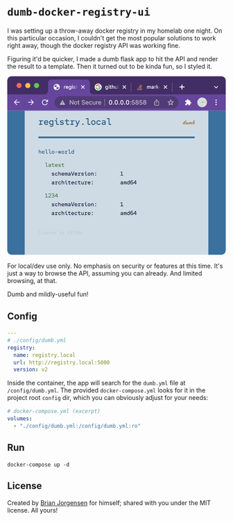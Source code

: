 # `dumb-docker-registry-ui`

I was setting up a throw-away docker registry in my homelab one night. On this particular occasion, I couldn't get the most popular solutions to work right away, though the docker registry API was working fine. 

Figuring it'd be quicker, I made a dumb flask app to hit the API and render the result to a template. Then it turned out to be kinda fun, so I styled it.

![Screenshot of earliest interface](docs/screenshots/2021-12-08-001.png?raw=true)

For local/dev use only. No emphasis on security or features at this time. It's just a way to browse the API, assuming you can already. And limited browsing, at that.

Dumb and mildly-useful fun!

## Config

```yaml
---
# ./config/dumb.yml
registry:
  name: registry.local
  url: http://registry.local:5000
  version: v2
```

Inside the container, the app will search for the `dumb.yml` file at `/config/dumb.yml`. The provided `docker-compose.yml` looks for it in the project root `config` dir, which you can obviously adjust for your needs: 

```yaml
# docker-compose.yml (excerpt)
volumes:
  - "./config/dumb.yml:/config/dumb.yml:ro"
```

## Run

```shell
docker-compose up -d
```

## License

Created by [Brian Jorgensen](https://github.com/b33j0r) for himself; shared with you under the MIT license. All yours!
